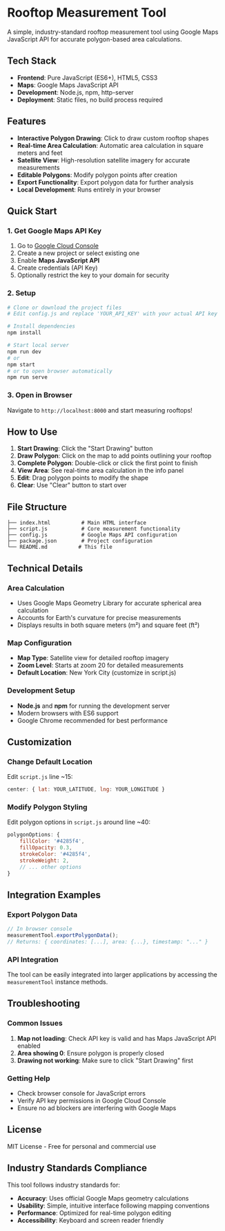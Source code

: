 # Rooftop Measurement Tool

A simple, industry-standard rooftop measurement tool using Google Maps JavaScript API for accurate polygon-based area calculations.

## Tech Stack
- **Frontend**: Pure JavaScript (ES6+), HTML5, CSS3
- **Maps**: Google Maps JavaScript API
- **Development**: Node.js, npm, http-server
- **Deployment**: Static files, no build process required

## Features

- **Interactive Polygon Drawing**: Click to draw custom rooftop shapes
- **Real-time Area Calculation**: Automatic area calculation in square meters and feet
- **Satellite View**: High-resolution satellite imagery for accurate measurements
- **Editable Polygons**: Modify polygon points after creation
- **Export Functionality**: Export polygon data for further analysis
- **Local Development**: Runs entirely in your browser

## Quick Start

### 1. Get Google Maps API Key

1. Go to [Google Cloud Console](https://console.cloud.google.com/)
2. Create a new project or select existing one
3. Enable **Maps JavaScript API**
4. Create credentials (API Key)
5. Optionally restrict the key to your domain for security

### 2. Setup

```bash
# Clone or download the project files
# Edit config.js and replace 'YOUR_API_KEY' with your actual API key

# Install dependencies
npm install

# Start local server
npm run dev
# or
npm start
# or to open browser automatically
npm run serve
```

### 3. Open in Browser

Navigate to `http://localhost:8000` and start measuring rooftops!

## How to Use

1. **Start Drawing**: Click the "Start Drawing" button
2. **Draw Polygon**: Click on the map to add points outlining your rooftop
3. **Complete Polygon**: Double-click or click the first point to finish
4. **View Area**: See real-time area calculation in the info panel
5. **Edit**: Drag polygon points to modify the shape
6. **Clear**: Use "Clear" button to start over

## File Structure

```
├── index.html          # Main HTML interface
├── script.js           # Core measurement functionality
├── config.js           # Google Maps API configuration
├── package.json        # Project configuration
└── README.md          # This file
```

## Technical Details

### Area Calculation
- Uses Google Maps Geometry Library for accurate spherical area calculation
- Accounts for Earth's curvature for precise measurements
- Displays results in both square meters (m²) and square feet (ft²)

### Map Configuration
- **Map Type**: Satellite view for detailed rooftop imagery
- **Zoom Level**: Starts at zoom 20 for detailed measurements
- **Default Location**: New York City (customize in script.js)

### Development Setup
- **Node.js** and **npm** for running the development server
- Modern browsers with ES6 support
- Google Chrome recommended for best performance

## Customization

### Change Default Location
Edit `script.js` line ~15:
```javascript
center: { lat: YOUR_LATITUDE, lng: YOUR_LONGITUDE }
```

### Modify Polygon Styling
Edit polygon options in `script.js` around line ~40:
```javascript
polygonOptions: {
    fillColor: '#4285f4',
    fillOpacity: 0.3,
    strokeColor: '#4285f4',
    strokeWeight: 2,
    // ... other options
}
```

## Integration Examples

### Export Polygon Data
```javascript
// In browser console
measurementTool.exportPolygonData();
// Returns: { coordinates: [...], area: {...}, timestamp: "..." }
```

### API Integration
The tool can be easily integrated into larger applications by accessing the `measurementTool` instance methods.

## Troubleshooting

### Common Issues

1. **Map not loading**: Check API key is valid and has Maps JavaScript API enabled
2. **Area showing 0**: Ensure polygon is properly closed
3. **Drawing not working**: Make sure to click "Start Drawing" first

### Getting Help

- Check browser console for JavaScript errors
- Verify API key permissions in Google Cloud Console
- Ensure no ad blockers are interfering with Google Maps

## License

MIT License - Free for personal and commercial use

## Industry Standards Compliance

This tool follows industry standards for:
- **Accuracy**: Uses official Google Maps geometry calculations
- **Usability**: Simple, intuitive interface following mapping conventions
- **Performance**: Optimized for real-time polygon editing
- **Accessibility**: Keyboard and screen reader friendly